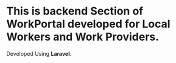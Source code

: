 # This is backend Section of WorkPortal developed for Local Workers and Work Providers.

Developed Using **Laravel**.

